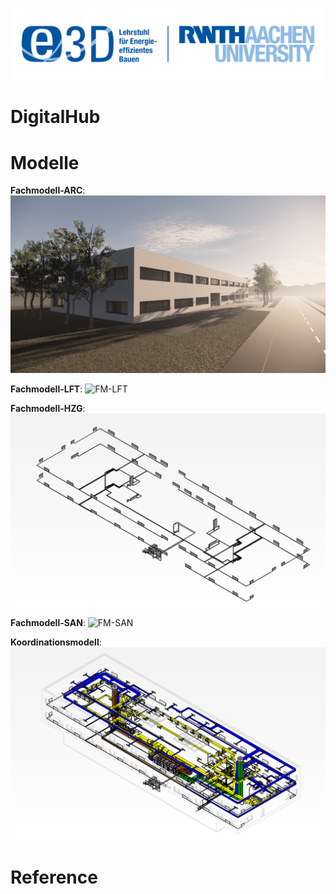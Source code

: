 ![RWTH Aachen University, E3D](./Resources/Images/E3D_Logo.png)

# DigitalHub




# Modelle

**Fachmodell-ARC**:
![FM-ARC](./Resources/Images/Architektur.png)

**Fachmodell-LFT**:
![FM-LFT](./Resources/Images/lüftung.PNG)

**Fachmodell-HZG**:
![FM-HZG](./Resources/Images/Heizung.PNG)

**Fachmodell-SAN**:
![FM-SAN](./Resources/Images/sanitär.PNG)

**Koordinationsmodell**:
![KM](./Resources/Images/koordination.PNG)




# Reference

